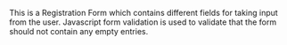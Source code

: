 This is a Registration Form which contains different fields for taking input from the user. 
Javascript form validation is used to validate that the form should not contain any empty entries.
